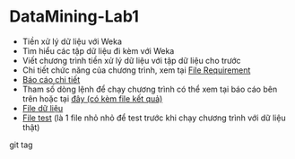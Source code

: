 # DataMining-Lab1

- Tiền xử lý dữ liệu với Weka  
- Tìm hiểu các tập dữ liệu đi kèm với Weka  
- Viết chương trình tiền xử lý dữ liệu với tập dữ liệu cho trước  
- Chi tiết chức năng của chương trình, xem tại [File Requirement](https://github.com/baolongnguyenmac/DataMining-Lab1/blob/main/Requirement/DataMining-Lab01_Preprocessing.pdf)  
- [Báo cáo chi tiết](https://github.com/baolongnguyenmac/DataMining-Lab1/blob/main/Report/Report.pdf)  
- Tham số dòng lệnh để chạy chương trình có thể xem tại báo cáo bên trên hoặc tại [đây (có kèm file kết quả)](https://github.com/baolongnguyenmac/DataMining-Lab1/tree/main/Result)  
- [File dữ liệu](https://github.com/baolongnguyenmac/DataMining-Lab1/blob/main/Source/house-prices.csv)  
- [File test](https://github.com/baolongnguyenmac/DataMining-Lab1/blob/main/Source/test.csv) (là 1 file nhỏ nhỏ để test trước khi chạy chương trình với dữ liệu thật)  

git tag <demo tag>
